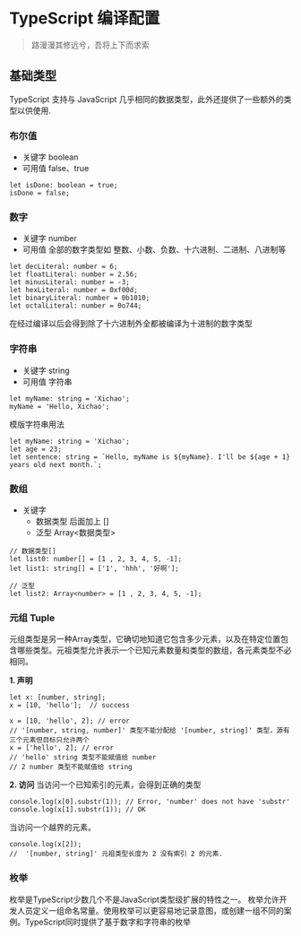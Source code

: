 # TypeScript 编译配置
> 路漫漫其修远兮，吾将上下而求索

## 基础类型
TypeScript 支持与 JavaScript 几乎相同的数据类型，此外还提供了一些额外的类型以供使用.
### 布尔值
- 关键字 boolean
- 可用值 false、true
```tsx
let isDone: boolean = true;
isDone = false;
```

### 数字
- 关键字 number
- 可用值 全部的数字类型如 整数、小数、负数、十六进制、二进制、八进制等
```tsx
let decLiteral: number = 6;
let floatLiteral: number = 2.56;
let minusLiteral: number = -3;
let hexLiteral: number = 0xf00d;
let binaryLiteral: number = 0b1010;
let octalLiteral: number = 0o744;
```
在经过编译以后会得到除了十六进制外全都被编译为十进制的数字类型

### 字符串
- 关键字 string
- 可用值 字符串
```tsx
let myName: string = 'Xichao';
myName = 'Hello, Xichao';
```
模版字符串用法
```tsx
let myName: string = 'Xichao';
let age = 23;
let sentence: string = `Hello, myName is ${myName}. I'll be ${age + 1} years old next month.`;
```

### 数组
- 关键字
  - 数据类型 后面加上 []
  - 泛型 Array<数据类型>

```tsx
// 数据类型[]
let list0: number[] = [1 , 2, 3, 4, 5, -1];
let list1: string[] = ['1', 'hhh', '好啊'];

// 泛型
let list2: Array<number> = [1 , 2, 3, 4, 5, -1];
```

### 元组 Tuple
元组类型是另一种Array类型，它确切地知道它包含多少元素，以及在特定位置包含哪些类型。元祖类型允许表示一个已知元素数量和类型的数组，各元素类型不必相同。

**1. 声明**

```tsx
let x: [number, string];
x = [10, 'hello'];  // success

x = [10, 'hello', 2]; // error
// '[number, string, number]' 类型不能分配给 '[number, string]' 类型，源有三个元素但目标只允许两个
x = ['hello', 2]; // error
// 'hello' string 类型不能赋值给 number
// 2 number 类型不能赋值给 string
```


**2. 访问**
当访问一个已知索引的元素，会得到正确的类型
```tsx
console.log(x[0].substr(1)); // Error, 'number' does not have 'substr'
console.log(x[1].substr(1)); // OK
```

当访问一个越界的元素。
```tsx
console.log(x[2]);
//  '[number, string]' 元祖类型长度为 2 没有索引 2 的元素.
```

### 枚举
枚举是TypeScript少数几个不是JavaScript类型级扩展的特性之一。  枚举允许开发人员定义一组命名常量。使用枚举可以更容易地记录意图，或创建一组不同的案例。TypeScript同时提供了基于数字和字符串的枚举
